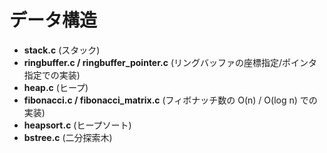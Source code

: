 # データ構造

- **stack.c** (スタック)
- **ringbuffer.c / ringbuffer_pointer.c** (リングバッファの座標指定/ポインタ指定での実装)
- **heap.c** (ヒープ)
- **fibonacci.c / fibonacci_matrix.c** (フィボナッチ数の O(n) / O(log n) での実装)
- **heapsort.c** (ヒープソート)
- **bstree.c** (二分探索木)